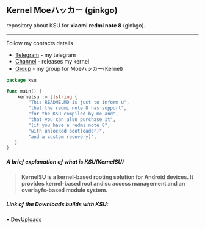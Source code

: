 ## Kernel Moeハッカー (ginkgo)
repository about KSU for **xiaomi redmi note 8** (ginkgo).

------

Follow my contacts details
 - [Telegram](https://t.me/whyakari) - my telegram
 - [Channel](https://t.me/akaritsu) - releases my kernel
 - [Group](https://t.me/moekernel) - my group for Moeハッカー(Kernel)

```go
package ksu

func main() {
    kernelsu := []string {
        "This README.MD is just to inform u",
        "that the redmi note 8 has support",
        "for the KSU compiled by me and",
        "that you can also purchase it",
        "(if you have a redmi note 8",
        "with unlocked bootloader)",
        "and a custom recovery)",
   }
}
```

##### A brief explanation of what is KSU(KernelSU)

> **KernelSU is a kernel-based rooting solution for Android devices. It provides kernel-based root and su access management and an overlayfs-based module system.**

##### Link of the Downloads builds with KSU:
  • [DevUploads](https://devuploads.com/users/AkariOficial/2844/v4.14.314)
